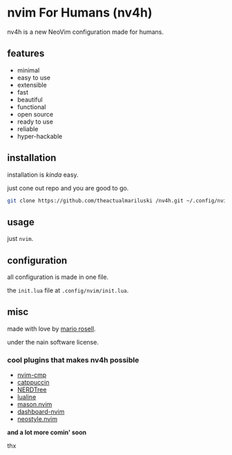 # nvim For Humans (nv4h)

nv4h is a new NeoVim configuration made for humans.

## features

- minimal
- easy to use
- extensible
- fast
- beautiful
- functional
- open source
- ready to use
- reliable
- hyper-hackable

## installation

installation is _kinda_ easy.

just cone out repo and you are good to go.

```bash
git clone https://github.com/theactualmariluski /nv4h.git ~/.config/nvim
```

## usage

just `nvim`.

## configuration

all configuration is made in one file.

the `init.lua` file at `.config/nvim/init.lua`.

## misc

made with love by [mario rosell](https://github.com/theactualmariluski).

under the nain software license.

### cool plugins that makes nv4h possible
- [nvim-cmp](https://github.com/hrsh7th/nvim-cmp)
- [catppuccin](https://github.com/catppuccin/nvim)
- [NERDTree](https://github.com/preservim/nerdtree)
- [lualine](https://github.com/nvim-lualine/lualine.nvim)
- [mason.nvim](https://github.com/williamboman/mason.nvim)
- [dashboard-nvim](https://github.com/glepnir/dashboard-nvim)
- [neostyle.nvim](https://github.com/shaunsingh/neovim-config)
  
**and a lot more comin' soon**

thx 
